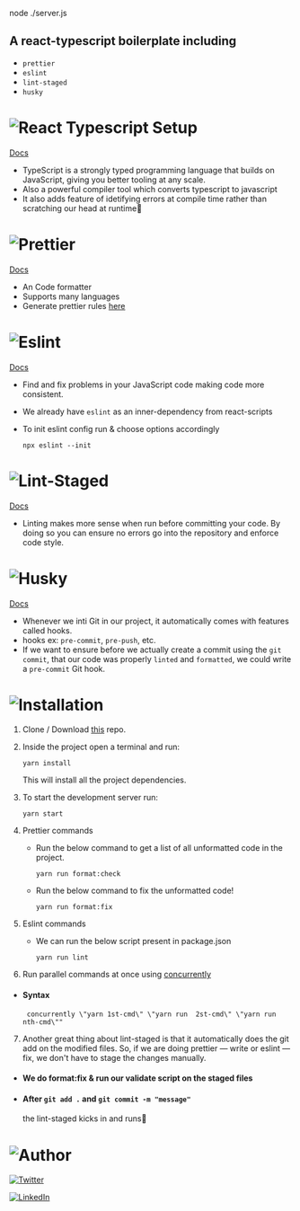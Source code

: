 node ./server.js 

## A react-typescript boilerplate including

- `prettier`
- `eslint`
- `lint-staged`
- `husky`

# ![React Typescript Setup](https://img.shields.io/badge/React--Typescript-044289?style=flat)

[Docs](https://react-typescript-cheatsheet.netlify.app/docs/basic/setup/)

- TypeScript is a strongly typed programming language that builds on JavaScript, giving you better tooling at any scale.
- Also a powerful compiler tool which converts typescript to javascript
- It also adds feature of idetifying errors at compile time rather than scratching our head at runtime🥲

# ![Prettier](https://img.shields.io/badge/Prettier-%23DB7093?style=flat)

[Docs](https://prettier.io/)

- An Code formatter
- Supports many languages
- Generate prettier rules [here](https://prettier.io/playground/)

# ![Eslint](https://img.shields.io/badge/Eslint-4B32C3?style=flat)

[Docs](https://eslint.org/)

- Find and fix problems in your JavaScript code making code more consistent.
- We already have `eslint` as an inner-dependency from react-scripts
- To init eslint config run & choose options accordingly

  ```
  npx eslint --init
  ```

<!-- ### Prettier plugin
- We can ask eslint to work with prettier using   ```eslint-config-prettier extension``` -->

# ![Lint-Staged](https://img.shields.io/badge/Lint--Staged-49C41C?style=flat)

[Docs](https://www.npmjs.com/package/lint-staged)

- Linting makes more sense when run before committing your code. By doing so you can ensure no errors go into the repository and enforce code style.

# ![Husky](https://img.shields.io/badge/Husky-yellow?style=flat)

[Docs](https://www.npmjs.com/package/husky)

- Whenever we inti Git in our project, it automatically comes with features called hooks.
- hooks ex: `pre-commit`, `pre-push`, etc.
- If we want to ensure before we actually create a commit using the `git commit`, that our code was properly `linted` and `formatted`, we could write a `pre-commit` Git hook.

# ![Installation](https://img.shields.io/badge/Installation-38427A?style=flat)

1. Clone / Download [this](https://github.com/ShubhamSj07/react-typescript-boilerplate) repo.
2. Inside the project open a terminal and run:

   ```
   yarn install
   ```

   This will install all the project dependencies.

3. To start the development server run:

   ```
   yarn start
   ```

4. Prettier commands

   - Run the below command to get a list of all unformatted code in the project.

     ```
     yarn run format:check
     ```

   - Run the below command to fix the unformatted code!

     ```
     yarn run format:fix
     ```

5. Eslint commands

   - We can run the below script present in package.json

     ```
     yarn run lint
     ```

6. Run parallel commands at once using [concurrently](https://www.npmjs.com/package/concurrently)

- #### Syntax

  ```
   concurrently \"yarn 1st-cmd\" \"yarn run  2st-cmd\" \"yarn run nth-cmd\""
  ```

7. Another great thing about lint-staged is that it automatically does the git add on the modified files. So, if we are doing prettier — write or eslint — fix, we don't have to stage the changes manually.

- #### We do format:fix & run our validate script on the staged files

- #### After `git add .` and `git commit -m "message"`

  the lint-staged kicks in and runs🚀

# ![Author](https://img.shields.io/badge/Author-FF3031?style=flat)

[![Twitter](https://img.shields.io/badge/follow-%40shubhamsj077-1DA1F2?style=flat&logo=Twitter)](https://twitter.com/shubhamsj077)

[![LinkedIn](https://img.shields.io/badge/connect-%40shubhamjadhav-%230077B5?style=flat&logo=LinkedIn)](https://www.linkedin.com/in/shubham-jadhav-77a588192/)
